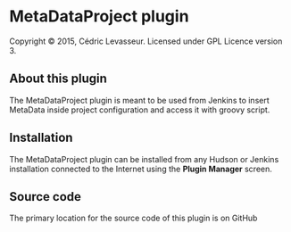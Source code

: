 MetaDataProject plugin
=====================
Copyright &copy; 2015, Cédric Levasseur. Licensed under GPL Licence version 3.

About this plugin
-----------------
The MetaDataProject plugin is meant to be used from Jenkins to insert MetaData inside project configuration and access it with groovy script. 

Installation
------------
The MetaDataProject plugin can be installed from any Hudson or Jenkins installation connected to the Internet using the **Plugin Manager** screen.

Source code
-----------
The primary location for the source code of this plugin is on GitHub
